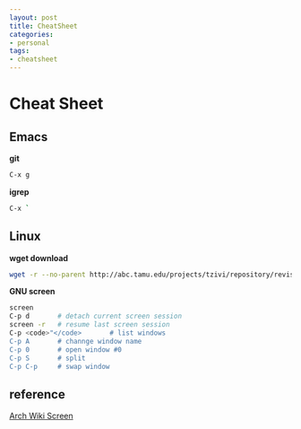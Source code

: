 ```yaml
---
layout: post
title: CheatSheet 
categories: 
- personal
tags:
- cheatsheet
---
```


# Cheat Sheet 

## Emacs

**git**   
```sh
C-x g
```

**igrep**   
```sh
C-x `
```

## Linux

**wget download**   
```sh
wget -r --no-parent http://abc.tamu.edu/projects/tzivi/repository/revisions/2/raw/tzivi/
```

**GNU screen**   

```sh
screen   
C-p d       # detach current screen session   
screen -r   # resume last screen session    
C-p <code>"</code>       # list windows   
C-p A       # channge window name   
C-p 0       # open window #0    
C-p S       # split    
C-p C-p     # swap window    
```



## reference 
[Arch Wiki Screen](https://wiki.archlinux.org/index.php/GNU_Screen)
[]()
[]()

